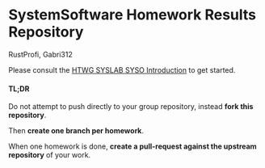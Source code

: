 # SystemSoftware Homework Results Repository
RustProfi, Gabri312

Please consult the [HTWG SYSLAB SYSO 
Introduction](https://htwg-syslab-syso.github.io/) to get started.

#### TL;DR
Do not attempt to push directly to your group repository, instead **fork 
this repository**.

Then **create one branch per homework**.

When one homework is done, **create a pull-request against the upstream 
repository** of your work.
